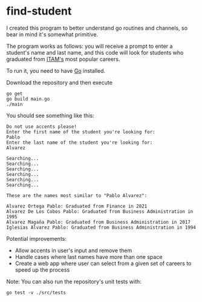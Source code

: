 # find-student

I created this program to better understand go routines and channels, so bear in mind it's somewhat primitive.

The program works as follows: you will receive a prompt to enter a student's name and last name,
and this code will look for students who graduated from [ITAM's](https://www.itam.mx) most popular careers.

To run it, you need to have [Go](https://go.dev) installed.

Download the repository and then execute 

```shell
go get
go build main.go
./main
```

You should see something like this:

````text
Do not use accents please!
Enter the first name of the student you're looking for: 
Pablo
Enter the last name of the student you're looking for: 
Alvarez

Searching...
Searching...
Searching...
Searching...
Searching...
Searching...

These are the names most similar to "Pablo Alvarez":

Alvarez Ortega Pablo: Graduated from Finance in 2021
Alvarez De Los Cobos Pablo: Graduated from Business Administration in 1995
Alvarez Magaña Pablo: Graduated from Business Administration in 2017
Iglesias Alvarez Pablo: Graduated from Business Administration in 1994

````

Potential improvements:
* Allow accents in user's input and remove them
* Handle cases where last names have more than one space
* Create a web app where user can select from a given set of careers to speed up the process


Note: You can also run the repository's unit tests with:
```shell
go test -v ./src/tests
```
